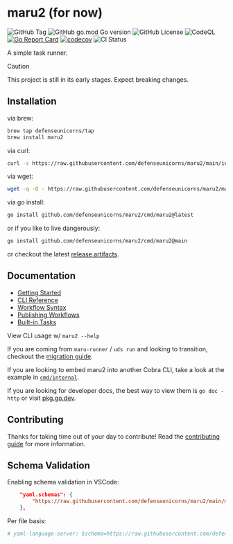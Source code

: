 # maru2 (for now)

![GitHub Tag](https://img.shields.io/github/v/tag/defenseunicorns/maru2)
![GitHub go.mod Go version](https://img.shields.io/github/go-mod/go-version/defenseunicorns/maru2)
![GitHub License](https://img.shields.io/github/license/defenseunicorns/maru2)
![CodeQL](https://github.com/defenseunicorns/maru2/actions/workflows/github-code-scanning/codeql/badge.svg?branch=main)
[![Go Report Card](https://goreportcard.com/badge/github.com/defenseunicorns/maru2)](https://goreportcard.com/report/github.com/defenseunicorns/maru2)
[![codecov](https://codecov.io/gh/defenseunicorns/maru2/graph/badge.svg?token=IQMK40GAOK)](https://codecov.io/gh/defenseunicorns/maru2)
![CI Status](https://github.com/defenseunicorns/maru2/actions/workflows/go.yaml/badge.svg)

A simple task runner.

> [!CAUTION]
> This project is still in its early stages. Expect breaking changes.

## Installation

via brew:

```sh
brew tap defenseunicorns/tap
brew install maru2
```

via curl:

```sh
curl -s https://raw.githubusercontent.com/defenseunicorns/maru2/main/install.sh | bash
```

via wget:

```sh
wget -q -O - https://raw.githubusercontent.com/defenseunicorns/maru2/main/install.sh | bash
```

via go install:

```sh
go install github.com/defenseunicorns/maru2/cmd/maru2@latest
```

or if you like to live dangerously:

```sh
go install github.com/defenseunicorns/maru2/cmd/maru2@main
```

or checkout the latest [release artifacts](https://github.com/defenseunicorns/maru2/releases/latest).

## Documentation

- [Getting Started](docs/README.md)
- [CLI Reference](docs/cli.md)
- [Workflow Syntax](docs/syntax.md)
- [Publishing Workflows](docs/publish.md)
- [Built-in Tasks](docs/builtins.md)

View CLI usage w/ `maru2 --help`

If you are coming from `maru-runner` / `uds run` and looking to transition, checkout the [migration guide](./docs/maru-runner-migration.md).

If you are looking to embed maru2 into another Cobra CLI, take a look at the example in [`cmd/internal`](./cmd/internal/main.go).

If you are looking for developer docs, the best way to view them is `go doc -http` or visit [pkg.go.dev](https://pkg.go.dev/github.com/defenseunicorns/maru2).

## Contributing

Thanks for taking time out of your day to contribute! Read the [contributing guide](./.github/CONTRIBUTING.md) for more information.

## Schema Validation

Enabling schema validation in VSCode:

```json
    "yaml.schemas": {
        "https://raw.githubusercontent.com/defenseunicorns/maru2/main/maru2.schema.json": "tasks.yaml",
    },
```

Per file basis:

```yaml
# yaml-language-server: $schema=https://raw.githubusercontent.com/defenseunicorns/maru2/main/maru2.schema.json
```
